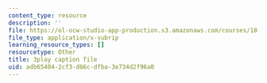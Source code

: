 ```yaml
---
content_type: resource
description: ''
file: https://ol-ocw-studio-app-production.s3.amazonaws.com/courses/18-01sc-single-variable-calculus-fall-2010/adb654042cf3d66cdfba3e734d2f96a0_hjZhPczMkL4.srt
file_type: application/x-subrip
learning_resource_types: []
resourcetype: Other
title: 3play caption file
uid: adb65404-2cf3-d66c-dfba-3e734d2f96a0
---
```

